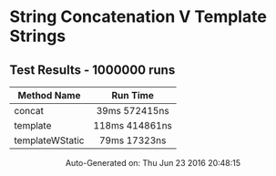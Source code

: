 # String Concatenation V Template Strings
## Test Results - 1000000 runs
Method Name | Run Time 
----------- | :------: 
concat | 39ms 572415ns
template | 118ms 414861ns
templateWStatic | 79ms 17323ns

<p align='center'>Auto-Generated on: Thu Jun 23 2016 20:48:15</p>